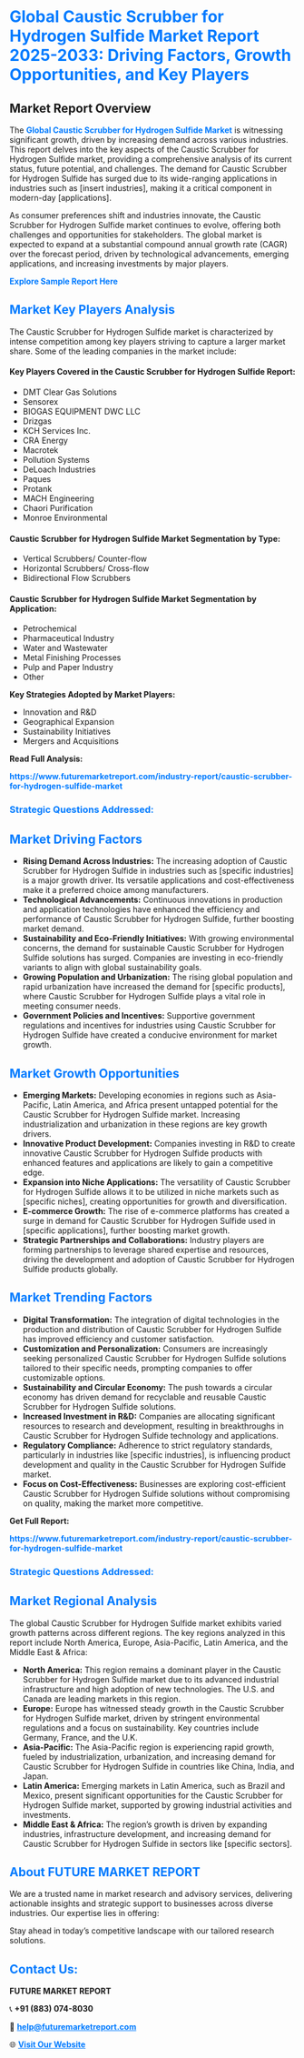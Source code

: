 <h1 style="color: #007BFF;">Global Caustic Scrubber for Hydrogen Sulfide Market Report 2025-2033: Driving Factors, Growth Opportunities, and Key Players</h1>

<section id="overview">
<h2>Market Report Overview</h2>
<p>The <a href="https://www.futuremarketreport.com/industry-report/caustic-scrubber-for-hydrogen-sulfide-market" style="color: #007BFF; text-decoration: none;"><strong>Global Caustic Scrubber for Hydrogen Sulfide Market</strong></a> is witnessing significant growth, driven by increasing demand across various industries. This report delves into the key aspects of the Caustic Scrubber for Hydrogen Sulfide market, providing a comprehensive analysis of its current status, future potential, and challenges. The demand for Caustic Scrubber for Hydrogen Sulfide has surged due to its wide-ranging applications in industries such as [insert industries], making it a critical component in modern-day [applications].</p>
<p>As consumer preferences shift and industries innovate, the Caustic Scrubber for Hydrogen Sulfide market continues to evolve, offering both challenges and opportunities for stakeholders. The global market is expected to expand at a substantial compound annual growth rate (CAGR) over the forecast period, driven by technological advancements, emerging applications, and increasing investments by major players.</p>
</section>

<section id="overview">
<p><a href="https://www.futuremarketreport.com/request-sample/reportId=53405" style="color: #007BFF; text-decoration: none;"><strong>Explore Sample Report Here</strong></a></p>
</section>

<section id="key-players">
<h2 style="color: #007BFF;">Market Key Players Analysis</h2>
<p>The Caustic Scrubber for Hydrogen Sulfide market is characterized by intense competition among key players striving to capture a larger market share. Some of the leading companies in the market include:</p>
<h4>Key Players Covered in the Caustic Scrubber for Hydrogen Sulfide Report:</h4>
<ul><li>DMT Clear Gas Solutions</li><li>Sensorex</li><li>BIOGAS EQUIPMENT DWC LLC</li><li>Drizgas</li><li>KCH Services Inc.</li><li>CRA Energy</li><li>Macrotek</li><li>Pollution Systems</li><li>DeLoach Industries</li><li>Paques</li><li>Protank</li><li>MACH Engineering</li><li>Chaori Purification</li><li>Monroe Environmental</li></ul>
<h4>Caustic Scrubber for Hydrogen Sulfide Market Segmentation by Type:</h4>
<ul><li>Vertical Scrubbers/ Counter-flow</li><li>Horizontal Scrubbers/ Cross-flow</li><li>Bidirectional Flow Scrubbers</li></ul>

<h4>Caustic Scrubber for Hydrogen Sulfide Market Segmentation by Application:</h4>
<ul><li>Petrochemical</li><li>Pharmaceutical Industry</li><li>Water and Wastewater</li><li>Metal Finishing Processes</li><li>Pulp and Paper Industry</li><li>Other</li></ul>
<p><strong>Key Strategies Adopted by Market Players:</strong></p>
<ul>
<li>Innovation and R&D</li>
<li>Geographical Expansion</li>
<li>Sustainability Initiatives</li>
<li>Mergers and Acquisitions</li>
</ul>
</section>

<section>
<p><strong>Read Full Analysis: </strong></p><a href="https://www.futuremarketreport.com/industry-report/caustic-scrubber-for-hydrogen-sulfide-market" style="color: #007BFF; text-decoration: none;"><strong>https://www.futuremarketreport.com/industry-report/caustic-scrubber-for-hydrogen-sulfide-market</strong></a>
<h3 style="color: #007BFF;">Strategic Questions Addressed:</h3>
</section>

<section id="driving-factors">
<h2 style="color: #007BFF;">Market Driving Factors</h2>
<ul>
<li><strong>Rising Demand Across Industries:</strong> The increasing adoption of Caustic Scrubber for Hydrogen Sulfide in industries such as [specific industries] is a major growth driver. Its versatile applications and cost-effectiveness make it a preferred choice among manufacturers.</li>
<li><strong>Technological Advancements:</strong> Continuous innovations in production and application technologies have enhanced the efficiency and performance of Caustic Scrubber for Hydrogen Sulfide, further boosting market demand.</li>
<li><strong>Sustainability and Eco-Friendly Initiatives:</strong> With growing environmental concerns, the demand for sustainable Caustic Scrubber for Hydrogen Sulfide solutions has surged. Companies are investing in eco-friendly variants to align with global sustainability goals.</li>
<li><strong>Growing Population and Urbanization:</strong> The rising global population and rapid urbanization have increased the demand for [specific products], where Caustic Scrubber for Hydrogen Sulfide plays a vital role in meeting consumer needs.</li>
<li><strong>Government Policies and Incentives:</strong> Supportive government regulations and incentives for industries using Caustic Scrubber for Hydrogen Sulfide have created a conducive environment for market growth.</li>
</ul>
</section>

<section id="growth-opportunities">
<h2 style="color: #007BFF;">Market Growth Opportunities</h2>
<ul>
<li><strong>Emerging Markets:</strong> Developing economies in regions such as Asia-Pacific, Latin America, and Africa present untapped potential for the Caustic Scrubber for Hydrogen Sulfide market. Increasing industrialization and urbanization in these regions are key growth drivers.</li>
<li><strong>Innovative Product Development:</strong> Companies investing in R&D to create innovative Caustic Scrubber for Hydrogen Sulfide products with enhanced features and applications are likely to gain a competitive edge.</li>
<li><strong>Expansion into Niche Applications:</strong> The versatility of Caustic Scrubber for Hydrogen Sulfide allows it to be utilized in niche markets such as [specific niches], creating opportunities for growth and diversification.</li>
<li><strong>E-commerce Growth:</strong> The rise of e-commerce platforms has created a surge in demand for Caustic Scrubber for Hydrogen Sulfide used in [specific applications], further boosting market growth.</li>
<li><strong>Strategic Partnerships and Collaborations:</strong> Industry players are forming partnerships to leverage shared expertise and resources, driving the development and adoption of Caustic Scrubber for Hydrogen Sulfide products globally.</li>
</ul>
</section>

<section id="trending-factors">
<h2 style="color: #007BFF;">Market Trending Factors</h2>
<ul>
<li><strong>Digital Transformation:</strong> The integration of digital technologies in the production and distribution of Caustic Scrubber for Hydrogen Sulfide has improved efficiency and customer satisfaction.</li>
<li><strong>Customization and Personalization:</strong> Consumers are increasingly seeking personalized Caustic Scrubber for Hydrogen Sulfide solutions tailored to their specific needs, prompting companies to offer customizable options.</li>
<li><strong>Sustainability and Circular Economy:</strong> The push towards a circular economy has driven demand for recyclable and reusable Caustic Scrubber for Hydrogen Sulfide solutions.</li>
<li><strong>Increased Investment in R&D:</strong> Companies are allocating significant resources to research and development, resulting in breakthroughs in Caustic Scrubber for Hydrogen Sulfide technology and applications.</li>
<li><strong>Regulatory Compliance:</strong> Adherence to strict regulatory standards, particularly in industries like [specific industries], is influencing product development and quality in the Caustic Scrubber for Hydrogen Sulfide market.</li>
<li><strong>Focus on Cost-Effectiveness:</strong> Businesses are exploring cost-efficient Caustic Scrubber for Hydrogen Sulfide solutions without compromising on quality, making the market more competitive.</li>
</ul>
</section>

<section>
<p><strong>Get Full Report: </strong></p><a href="https://www.futuremarketreport.com/industry-report/caustic-scrubber-for-hydrogen-sulfide-market" style="color: #007BFF; text-decoration: none;"><strong>https://www.futuremarketreport.com/industry-report/caustic-scrubber-for-hydrogen-sulfide-market</strong></a>
<h3 style="color: #007BFF;">Strategic Questions Addressed:</h3>
</section>


<section id="regional-analysis">
<h2 style="color: #007BFF;">Market Regional Analysis</h2>
<p>The global Caustic Scrubber for Hydrogen Sulfide market exhibits varied growth patterns across different regions. The key regions analyzed in this report include North America, Europe, Asia-Pacific, Latin America, and the Middle East & Africa:</p>
<ul>
<li><strong>North America:</strong> This region remains a dominant player in the Caustic Scrubber for Hydrogen Sulfide market due to its advanced industrial infrastructure and high adoption of new technologies. The U.S. and Canada are leading markets in this region.</li>
<li><strong>Europe:</strong> Europe has witnessed steady growth in the Caustic Scrubber for Hydrogen Sulfide market, driven by stringent environmental regulations and a focus on sustainability. Key countries include Germany, France, and the U.K.</li>
<li><strong>Asia-Pacific:</strong> The Asia-Pacific region is experiencing rapid growth, fueled by industrialization, urbanization, and increasing demand for Caustic Scrubber for Hydrogen Sulfide in countries like China, India, and Japan.</li>
<li><strong>Latin America:</strong> Emerging markets in Latin America, such as Brazil and Mexico, present significant opportunities for the Caustic Scrubber for Hydrogen Sulfide market, supported by growing industrial activities and investments.</li>
<li><strong>Middle East & Africa:</strong> The region’s growth is driven by expanding industries, infrastructure development, and increasing demand for Caustic Scrubber for Hydrogen Sulfide in sectors like [specific sectors].</li>
</ul>
</section>

<footer>
<h2 style="color: #007BFF;">About FUTURE MARKET REPORT</h2>
<p>We are a trusted name in market research and advisory services, delivering actionable insights and strategic support to businesses across diverse industries. Our expertise lies in offering:</p>

<p>Stay ahead in today’s competitive landscape with our tailored research solutions.</p>

<h2 style="color: #007BFF;">Contact Us:</h2>
<p><strong>FUTURE MARKET REPORT</strong></p>
<p>📞 <strong>+91 (883) 074-8030</strong></p>
<p>📧 <strong><a href="mailto:help@futuremarketreport.com" style="color: #007BFF;">help@futuremarketreport.com</a></strong></p>
<p>🌐 <strong><a href="https://www.futuremarketreport.com/" style="color: #007BFF;">Visit Our Website</a></strong></p>
</footer>